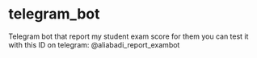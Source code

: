 # telegram_bot
Telegram bot that report my student exam score for them
you can test it with this ID on telegram: @aliabadi_report_exambot
